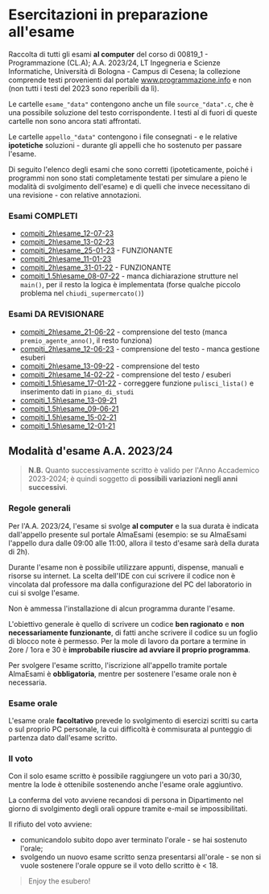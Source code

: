 # Esercitazioni in preparazione all'esame
Raccolta di tutti gli esami **al computer** del corso di 00819_1 - Programmazione (CL.A); A.A. 2023/24, LT Ingegneria e Scienze Informatiche, Università di Bologna - Campus di Cesena; la collezione comprende testi provenienti dal portale www.programmazione.info e non (non tutti i testi del 2023 sono reperibili da lì).

Le cartelle `esame_"data"` contengono anche un file `source_"data".c`, che è una possibile soluzione del testo corrispondente. I testi al di fuori di queste cartelle non sono ancora stati affrontati.

Le cartelle `appello_"data"` contengono i file consegnati - e le relative **ipotetiche** soluzioni - durante gli appelli che ho sostenuto per passare l'esame.

Di seguito l'elenco degli esami che sono corretti (ipoteticamente, poiché i programmi non sono stati completamente testati per simulare a pieno le modalità di svolgimento dell'esame) e di quelli che invece necessitano di una revisione - con relative annotazioni.

### Esami COMPLETI
- [compiti_2h\esame_12-07-23](./compiti_2h/esame_12-07-23)
- [compiti_2h\esame_13-02-23](./compiti_2h/esame_13-02-23)
- [compiti_2h\esame_25-01-23](./compiti_2h/esame_25-01-23) - FUNZIONANTE
- [compiti_2h\esame_11-01-23](./compiti_2h/esame_11-01-23)
- [compiti_2h\esame_31-01-22](./compiti_2h/esame_31-01-22) - FUNZIONANTE
- [compiti_1.5h\esame_08-07-22](./compiti_1.5h/esame_08-07-22) - manca dichiarazione strutture nel `main()`, per il resto la logica è implementata (forse qualche piccolo problema nel `chiudi_supermercato()`)

### Esami DA REVISIONARE
- [compiti_2h\esame_21-06-22](./compiti_2h/esame_21-06-22) - comprensione del testo (manca `premio_agente_anno()`, il resto funziona)
- [compiti_2h\esame_12-06-23](./compiti_2h/esame_12-06-23) - comprensione del testo - manca gestione esuberi 
- [compiti_2h\esame_13-09-22](./compiti_2h/esame_13-09-22) - comprensione del testo
- [compiti_2h\esame_14-02-22](./compiti_2h/esame_14-02-22) - comprensione del testo / esuberi
- [compiti_1.5h\esame_17-01-22](./compiti_1.5h/esame_17-01-22) - correggere funzione `pulisci_lista()` e inserimento dati in `piano_di_studi`
- [compiti_1.5h\esame_13-09-21](./compiti_1.5h/esame_13-09-21)
- [compiti_1.5h\esame_09-06-21](./compiti_1.5h/esame_09-06-21)
- [compiti_1.5h\esame_15-02-21](./compiti_1.5h/esame_15-02-21)
- [compiti_1.5h\esame_12-01-21](./compiti_1.5h/esame_12-01-21)

## Modalità d'esame A.A. 2023/24

> **N.B.** Quanto successivamente scritto è valido per l'Anno Accademico 2023-2024; è quindi soggetto di **possibili variazioni negli anni successivi**.

### Regole generali
Per l'A.A. 2023/24, l'esame si svolge **al computer** e la sua durata è indicata dall'appello presente sul portale AlmaEsami (esempio: se su AlmaEsami l'appello dura dalle 09:00 alle 11:00, allora il testo d'esame sarà della durata di 2h). 

Durante l'esame non è possibile utilizzare appunti, dispense, manuali e risorse su internet. La scelta dell'IDE con cui scrivere il codice non è vincolata dal professore ma dalla configurazione del PC del laboratorio in cui si svolge l'esame.

Non è ammessa l'installazione di alcun programma durante l'esame.

L'obiettivo generale è quello di scrivere un codice **ben ragionato** e **non necessariamente funzionante**, di fatti anche scrivere il codice su un foglio di blocco note è permesso. Per la mole di lavoro da portare a termine in 2ore / 1ora e 30 è **improbabile riuscire ad avviare il proprio programma**.

Per svolgere l'esame scritto, l'iscrizione all'appello tramite portale AlmaEsami è **obbligatoria**, mentre per sostenere l'esame orale non è necessaria.

### Esame orale

L'esame orale **facoltativo** prevede lo svolgimento di esercizi scritti su carta o sul proprio PC personale, la cui difficoltà è commisurata al punteggio di partenza dato dall'esame scritto.

### Il voto

Con il solo esame scritto è possibile raggiungere un voto pari a 30/30, mentre la lode è ottenibile sostenendo anche l'esame orale aggiuntivo.

La conferma del voto avviene recandosi di persona in Dipartimento nel giorno di svolgimento degli orali oppure tramite e-mail se impossibilitati.

Il rifiuto del voto avviene:
- comunicandolo subito dopo aver terminato l'orale - se hai sostenuto l'orale;
- svolgendo un nuovo esame scritto senza presentarsi all'orale - se non si vuole sostenere l'orale oppure se il voto dello scritto è < 18.


> Enjoy the esubero!
